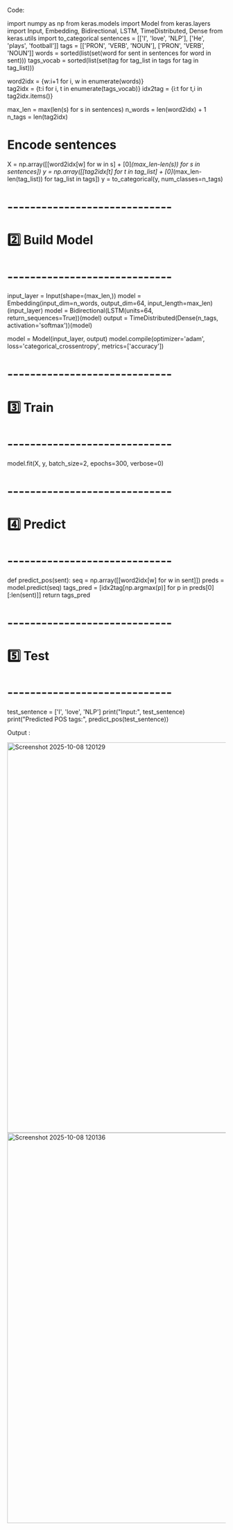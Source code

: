 Code:

import numpy as np
from keras.models import Model
from keras.layers import Input, Embedding, Bidirectional, LSTM, TimeDistributed, Dense
from keras.utils import to_categorical
sentences = [['I', 'love', 'NLP'], ['He', 'plays', 'football']]
tags = [['PRON', 'VERB', 'NOUN'], ['PRON', 'VERB', 'NOUN']]
words = sorted(list(set(word for sent in sentences for word in sent)))
tags_vocab = sorted(list(set(tag for tag_list in tags for tag in tag_list)))

word2idx = {w:i+1 for i, w in enumerate(words)}  
tag2idx = {t:i for i, t in enumerate(tags_vocab)}
idx2tag = {i:t for t,i in tag2idx.items()}

max_len = max(len(s) for s in sentences)
n_words = len(word2idx) + 1
n_tags = len(tag2idx)

# Encode sentences
X = np.array([[word2idx[w] for w in s] + [0]*(max_len-len(s)) for s in sentences])
y = np.array([[tag2idx[t] for t in tag_list] + [0]*(max_len-len(tag_list)) for tag_list in tags])
y = to_categorical(y, num_classes=n_tags)

# -----------------------------
# 2️⃣ Build Model
# -----------------------------
input_layer = Input(shape=(max_len,))
model = Embedding(input_dim=n_words, output_dim=64, input_length=max_len)(input_layer)
model = Bidirectional(LSTM(units=64, return_sequences=True))(model)
output = TimeDistributed(Dense(n_tags, activation='softmax'))(model)

model = Model(input_layer, output)
model.compile(optimizer='adam', loss='categorical_crossentropy', metrics=['accuracy'])

# -----------------------------
# 3️⃣ Train
# -----------------------------
model.fit(X, y, batch_size=2, epochs=300, verbose=0)

# -----------------------------
# 4️⃣ Predict
# -----------------------------
def predict_pos(sent):
    seq = np.array([[word2idx[w] for w in sent]])
    preds = model.predict(seq)
    tags_pred = [idx2tag[np.argmax(p)] for p in preds[0][:len(sent)]]
    return tags_pred

# -----------------------------
# 5️⃣ Test
# -----------------------------
test_sentence = ['I', 'love', 'NLP']
print("Input:", test_sentence)
print("Predicted POS tags:", predict_pos(test_sentence))

Output :

<img width="1599" height="899" alt="Screenshot 2025-10-08 120129" src="https://github.com/user-attachments/assets/9528ef51-7aed-435e-8f10-430bf14544a5" />
<img width="1599" height="899" alt="Screenshot 2025-10-08 120136" src="https://github.com/user-attachments/assets/3944551c-898a-471c-b085-f70e33f47020" />
